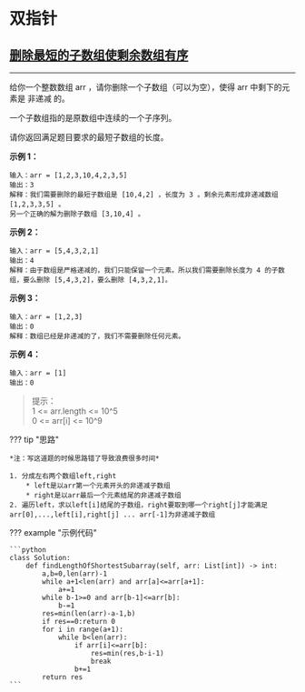 # 双指针


## [删除最短的子数组使剩余数组有序](https://leetcode.cn/problems/shortest-subarray-to-be-removed-to-make-array-sorted/)
---
给你一个整数数组 arr ，请你删除一个子数组（可以为空），使得 arr 中剩下的元素是 非递减 的。

一个子数组指的是原数组中连续的一个子序列。

请你返回满足题目要求的最短子数组的长度。
 

**示例 1：**

    输入：arr = [1,2,3,10,4,2,3,5]
    输出：3
    解释：我们需要删除的最短子数组是 [10,4,2] ，长度为 3 。剩余元素形成非递减数组 [1,2,3,3,5] 。
    另一个正确的解为删除子数组 [3,10,4] 。

**示例 2：**

    输入：arr = [5,4,3,2,1]
    输出：4
    解释：由于数组是严格递减的，我们只能保留一个元素。所以我们需要删除长度为 4 的子数组，要么删除 [5,4,3,2]，要么删除 [4,3,2,1]。

**示例 3：**

    输入：arr = [1,2,3]
    输出：0
    解释：数组已经是非递减的了，我们不需要删除任何元素。

**示例 4：**

    输入：arr = [1]
    输出：0
 

>提示：  
>1 <= arr.length <= 10^5  
>0 <= arr[i] <= 10^9  


??? tip "思路"

    *注：写这道题的时候思路错了导致浪费很多时间*

    1. 分成左右两个数组left,right
        * left是以arr第一个元素开头的非递减子数组
        * right是以arr最后一个元素结尾的非递减子数组
    2. 遍历left，求以left[i]结尾的子数组，right要取到哪一个right[j]才能满足arr[0],...,left[i],right[j] ... arr[-1]为非递减子数组
    


??? example "示例代码"

    ```python
    class Solution:
        def findLengthOfShortestSubarray(self, arr: List[int]) -> int:
            a,b=0,len(arr)-1
            while a+1<len(arr) and arr[a]<=arr[a+1]:
                a+=1
            while b-1>=0 and arr[b-1]<=arr[b]:
                b-=1
            res=min(len(arr)-a-1,b)
            if res==0:return 0
            for i in range(a+1):
                while b<len(arr):
                    if arr[i]<=arr[b]:
                        res=min(res,b-i-1)
                        break
                    b+=1
            return res
    ```
